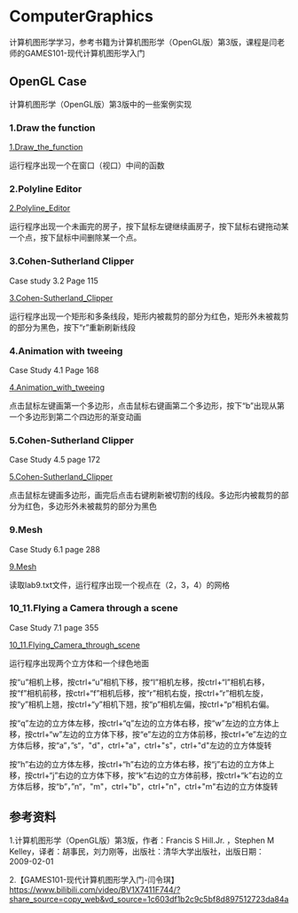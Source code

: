 # ComputerGraphics

计算机图形学学习，参考书籍为计算机图形学（OpenGL版）第3版，课程是闫老师的GAMES101-现代计算机图形学入门

## OpenGL Case

计算机图形学（OpenGL版）第3版中的一些案例实现

### 1.Draw the function

[1.Draw_the_function](https://github.com/ym-guan/ComputerGraphics/tree/main/Case/1.Draw_the_function)

运行程序出现一个在窗口（视口）中间的函数

### 2.Polyline Editor

[2.Polyline_Editor](https://github.com/ym-guan/ComputerGraphics/tree/main/Case/2.Polyline_Editor)

运行程序出现一个未画完的房子，按下鼠标左键继续画房子，按下鼠标右键拖动某一个点，按下鼠标中间删除某一个点。

### 3.Cohen-Sutherland Clipper

Case study 3.2  Page 115

[3.Cohen-Sutherland_Clipper](https://github.com/ym-guan/ComputerGraphics/tree/main/Case/3.Cohen-Sutherland_Clipper)

运行程序出现一个矩形和多条线段，矩形内被裁剪的部分为红色，矩形外未被裁剪的部分为黑色，按下“r”重新刷新线段

### 4.Animation with tweeing

Case Study 4.1 Page 168

[4.Animation_with_tweeing](https://github.com/ym-guan/ComputerGraphics/tree/main/Case/4.Animation_with_tweeing)

点击鼠标左键画第一个多边形，点击鼠标右键画第二个多边形，按下“b”出现从第一个多边形到第二个四边形的渐变动画

### 5.Cohen-Sutherland Clipper

Case Study 4.5 page 172

[5.Cohen-Sutherland_Clipper](https://github.com/ym-guan/ComputerGraphics/tree/main/Case/5.Cohen-Sutherland_Clipper)

点击鼠标左键画多边形，画完后点击右键刷新被切割的线段。多边形内被裁剪的部分为红色，多边形外未被裁剪的部分为黑色

### 9.Mesh

Case Study 6.1 page 288

[9.Mesh](https://github.com/ym-guan/ComputerGraphics/tree/main/Case/9.Mesh)

读取lab9.txt文件，运行程序出现一个视点在（2，3，4）的网格

### 10_11.Flying a Camera through a scene

Case Study 7.1 page 355

[10_11.Flying_Camera_through_scene](https://github.com/ym-guan/ComputerGraphics/tree/main/Case/10_11.Flying_Camera_through_scene)

运行程序出现两个立方体和一个绿色地面

按“u”相机上移，按ctrl+“u”相机下移，按“l”相机左移，按ctrl+“l”相机右移，按“f”相机前移，按ctrl+“f”相机后移，按“r”相机右旋，按ctrl+“r”相机左旋，按“y”相机上翘，按ctrl+“y”相机下翘，按“p”相机左偏，按ctrl+“p”相机右偏。

按“q”左边的立方体左移，按ctrl+“q”左边的立方体右移，按“w”左边的立方体上移，按ctrl+“w”左边的立方体下移，按“e”左边的立方体前移，按ctrl+“e”左边的立方体后移，按“a”，”s“，"d"，ctrl+"a"，ctrl+"s"，ctrl+"d"左边的立方体旋转

按“h”右边的立方体左移，按ctrl+“h”右边的立方体右移，按“j”右边的立方体上移，按ctrl+“j”右边的立方体下移，按“k”右边的立方体前移，按ctrl+“k”右边的立方体后移，按“b”，”n“，"m"，ctrl+"b"，ctrl+"n"，ctrl+"m"右边的立方体旋转



## 参考资料

1.计算机图形学（OpenGL版）第3版，作者：Francis S Hill.Jr. ，Stephen M Kelley，译者：胡事民，刘力刚等，出版社：清华大学出版社，出版日期： 2009-02-01

2.【GAMES101-现代计算机图形学入门-闫令琪】 https://www.bilibili.com/video/BV1X7411F744/?share_source=copy_web&vd_source=1c603df1b2c9c5bf8d897512723da84a